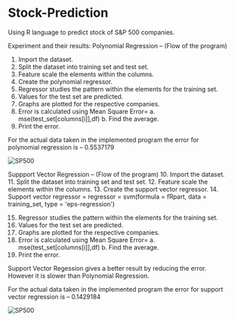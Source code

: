 # Stock-Prediction
Using R language to predict stock of S&amp;P 500 companies.

Experiment and their results:
Polynomial Regression – (Flow of the program)
1.	Import the dataset.
2.	Split the dataset into training set and test set.
3.	Feature scale the elements within the columns.
4.	Create the polynomial regressor.
5.	Regressor studies the pattern within the elements for the training set.
6.	Values for the test set are predicted.
7.	Graphs are plotted for the respective companies.
8.	Error is calculated using Mean Square Error=
a. mse(test_set[columns[i]],df)
b. Find the average.
9.	Print the error.

For the actual data taken in the implemented program the error for polynomial regression is –
0.5537179

![SP500](https://user-images.githubusercontent.com/36268383/76798919-ec01e280-67a6-11ea-9594-3c4533f0a880.jpg)

Suppport Vector Regression – (Flow of the program)
10.	Import the dataset.
11.	Split the dataset into training set and test set.
12.	Feature scale the elements within the columns.
13.	Create the support vector regressor.
14.	Support vector regressor = 
      regressor = svm(formula = fRpart, data = training_set, type = 'eps-regression')

15.	Regressor studies the pattern within the elements for the training set.
16.	Values for the test set are predicted.
17.	Graphs are plotted for the respective companies.
18.	Error is calculated using Mean Square Error=
a. mse(test_set[columns[i]],df)
b. Find the average.
19.	Print the error.


Support Vector Regession gives a better result by reducing the error. However it is slower than Polynomial Regression.

For the actual data taken in the implemented program the error for support vector regression is –
0.1429184

![SP500](https://user-images.githubusercontent.com/36268383/76799148-65013a00-67a7-11ea-9a1c-d46046de8422.jpg)
